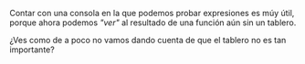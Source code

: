 Contar con una consola en la que podemos probar expresiones es múy útil, porque ahora podemos _"ver"_ al resultado de una función aún sin un tablero.

¿Ves como de a poco no vamos dando cuenta de que el tablero no es tan importante?